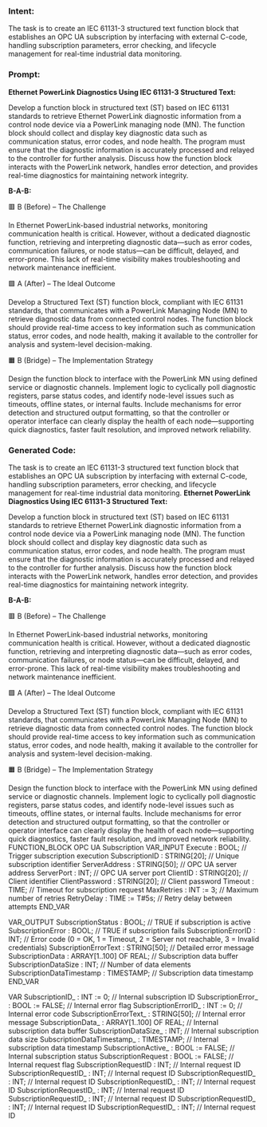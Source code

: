 ### Intent:
The task is to create an IEC 61131-3 structured text function block that establishes an OPC UA subscription by interfacing with external C-code, handling subscription parameters, error checking, and lifecycle management for real-time industrial data monitoring.

### Prompt:
**Ethernet PowerLink Diagnostics Using IEC 61131-3 Structured Text:**

Develop a function block in structured text (ST) based on IEC 61131 standards to retrieve Ethernet PowerLink diagnostic information from a control node device via a PowerLink managing node (MN). The function block should collect and display key diagnostic data such as communication status, error codes, and node health. The program must ensure that the diagnostic information is accurately processed and relayed to the controller for further analysis. Discuss how the function block interacts with the PowerLink network, handles error detection, and provides real-time diagnostics for maintaining network integrity.

**B-A-B:**

🟥 B (Before) – The Challenge

In Ethernet PowerLink-based industrial networks, monitoring communication health is critical. However, without a dedicated diagnostic function, retrieving and interpreting diagnostic data—such as error codes, communication failures, or node status—can be difficult, delayed, and error-prone. This lack of real-time visibility makes troubleshooting and network maintenance inefficient.

🟩 A (After) – The Ideal Outcome

Develop a Structured Text (ST) function block, compliant with IEC 61131 standards, that communicates with a PowerLink Managing Node (MN) to retrieve diagnostic data from connected control nodes. The function block should provide real-time access to key information such as communication status, error codes, and node health, making it available to the controller for analysis and system-level decision-making.

🟧 B (Bridge) – The Implementation Strategy

Design the function block to interface with the PowerLink MN using defined service or diagnostic channels. Implement logic to cyclically poll diagnostic registers, parse status codes, and identify node-level issues such as timeouts, offline states, or internal faults. Include mechanisms for error detection and structured output formatting, so that the controller or operator interface can clearly display the health of each node—supporting quick diagnostics, faster fault resolution, and improved network reliability.

### Generated Code:
The task is to create an IEC 61131-3 structured text function block that establishes an OPC UA subscription by interfacing with external C-code, handling subscription parameters, error checking, and lifecycle management for real-time industrial data monitoring.
**Ethernet PowerLink Diagnostics Using IEC 61131-3 Structured Text:**

Develop a function block in structured text (ST) based on IEC 61131 standards to retrieve Ethernet PowerLink diagnostic information from a control node device via a PowerLink managing node (MN). The function block should collect and display key diagnostic data such as communication status, error codes, and node health. The program must ensure that the diagnostic information is accurately processed and relayed to the controller for further analysis. Discuss how the function block interacts with the PowerLink network, handles error detection, and provides real-time diagnostics for maintaining network integrity.

**B-A-B:**

🟥 B (Before) – The Challenge

In Ethernet PowerLink-based industrial networks, monitoring communication health is critical. However, without a dedicated diagnostic function, retrieving and interpreting diagnostic data—such as error codes, communication failures, or node status—can be difficult, delayed, and error-prone. This lack of real-time visibility makes troubleshooting and network maintenance inefficient.

🟩 A (After) – The Ideal Outcome

Develop a Structured Text (ST) function block, compliant with IEC 61131 standards, that communicates with a PowerLink Managing Node (MN) to retrieve diagnostic data from connected control nodes. The function block should provide real-time access to key information such as communication status, error codes, and node health, making it available to the controller for analysis and system-level decision-making.

🟧 B (Bridge) – The Implementation Strategy

Design the function block to interface with the PowerLink MN using defined service or diagnostic channels. Implement logic to cyclically poll diagnostic registers, parse status codes, and identify node-level issues such as timeouts, offline states, or internal faults. Include mechanisms for error detection and structured output formatting, so that the controller or operator interface can clearly display the health of each node—supporting quick diagnostics, faster fault resolution, and improved network reliability.
FUNCTION_BLOCK OPC UA Subscription
VAR_INPUT
    Execute : BOOL; // Trigger subscription execution
    SubscriptionID : STRING[20]; // Unique subscription identifier
    ServerAddress : STRING[50]; // OPC UA server address
    ServerPort : INT; // OPC UA server port
    ClientID : STRING[20]; // Client identifier
    ClientPassword : STRING[20]; // Client password
    Timeout : TIME; // Timeout for subscription request
    MaxRetries : INT := 3; // Maximum number of retries
    RetryDelay : TIME := T#5s; // Retry delay between attempts
END_VAR

VAR_OUTPUT
    SubscriptionStatus : BOOL; // TRUE if subscription is active
    SubscriptionError : BOOL; // TRUE if subscription fails
    SubscriptionErrorID : INT; // Error code (0 = OK, 1 = Timeout, 2 = Server not reachable, 3 = Invalid credentials)
    SubscriptionErrorText : STRING[50]; // Detailed error message
    SubscriptionData : ARRAY[1..100] OF REAL; // Subscription data buffer
    SubscriptionDataSize : INT; // Number of data elements
    SubscriptionDataTimestamp : TIMESTAMP; // Subscription data timestamp
END_VAR

VAR
    SubscriptionID_ : INT := 0; // Internal subscription ID
    SubscriptionError_ : BOOL := FALSE; // Internal error flag
    SubscriptionErrorID_ : INT := 0; // Internal error code
    SubscriptionErrorText_ : STRING[50]; // Internal error message
    SubscriptionData_ : ARRAY[1..100] OF REAL; // Internal subscription data buffer
    SubscriptionDataSize_ : INT; // Internal subscription data size
    SubscriptionDataTimestamp_ : TIMESTAMP; // Internal subscription data timestamp
    SubscriptionActive_ : BOOL := FALSE; // Internal subscription status
    SubscriptionRequest : BOOL := FALSE; // Internal request flag
    SubscriptionRequestID : INT; // Internal request ID
    SubscriptionRequestID_ : INT; // Internal request ID
    SubscriptionRequestID_ : INT; // Internal request ID
    SubscriptionRequestID_ : INT; // Internal request ID
    SubscriptionRequestID_ : INT; // Internal request ID
    SubscriptionRequestID_ : INT; // Internal request ID
    SubscriptionRequestID_ : INT; // Internal request ID
    SubscriptionRequestID_ : INT; // Internal request ID

